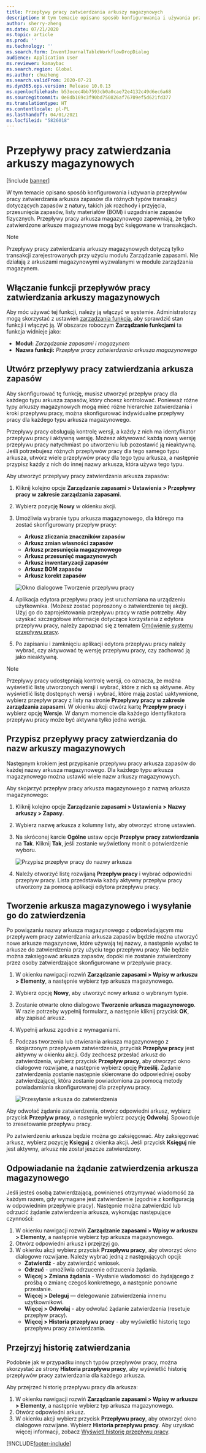 ```yaml
---
title: Przepływy pracy zatwierdzania arkuszy magazynowych
description: W tym temacie opisano sposób konfigurowania i używania przepływów pracy zatwierdzania arkusza zapasów dla różnych typów transakcji dotyczących zapasów fizycznych. Przepływy pracy arkusza magazynowego zapewniają, że tylko zatwierdzone arkusze magazynowe mogą być księgowane w transakcjach.
author: sherry-zheng
ms.date: 07/21/2020
ms.topic: article
ms.prod: ''
ms.technology: ''
ms.search.form: InventJournalTableWorkflowDropDialog
audience: Application User
ms.reviewer: kamaybac
ms.search.region: Global
ms.author: chuzheng
ms.search.validFrom: 2020-07-21
ms.dyn365.ops.version: Release 10.0.13
ms.openlocfilehash: b53ecec4bb7593cb0a0cae72e4132c49d6ec6a68
ms.sourcegitcommit: 0e8db169c3f90bd750826af76709ef5d621fd377
ms.translationtype: HT
ms.contentlocale: pl-PL
ms.lasthandoff: 04/01/2021
ms.locfileid: "5826018"
---
```

# <a name="inventory-journal-approval-workflows"></a>Przepływy pracy zatwierdzania arkuszy magazynowych

[!include [banner](../includes/banner.md)]

W tym temacie opisano sposób konfigurowania i używania przepływów pracy zatwierdzania arkusza zapasów dla różnych typów transakcji dotyczących zapasów z natury, takich jak rozchody i przyjęcia, przesunięcia zapasów, listy materiałów (BOM) i uzgadnianie zapasów fizycznych. Przepływy pracy arkusza magazynowego zapewniają, że tylko zatwierdzone arkusze magazynowe mogą być księgowane w transakcjach.

> [!NOTE]
> Przepływy pracy zatwierdzania arkuszy magazynowych dotyczą tylko transakcji zarejestrowanych przy użyciu modułu Zarządzanie zapasami. Nie działają z arkuszami magazynowymi wyzwalanymi w module zarządzania magazynem.

## <a name="turn-on-the-inventory-journal-approval-workflows-feature"></a>Włączanie funkcji przepływów pracy zatwierdzania arkuszy magazynowych

Aby móc używać tej funkcji, należy ją włączyć w systemie. Administratorzy mogą skorzystać z ustawień [zarządzania funkcją](../../fin-ops-core/fin-ops/get-started/feature-management/feature-management-overview.md), aby sprawdzić stan funkcji i włączyć ją. W obszarze roboczym **Zarządzanie funkcjami** ta funkcja widnieje jako:

- **Moduł:** *Zarządzanie zapasami i magazynem*
- **Nazwa funkcji:** *Przepływ pracy zatwierdzania arkusza magazynowego*

## <a name="create-your-inventory-journal-approval-workflows"></a>Utwórz przepływy pracy zatwierdzania arkusza zapasów

Aby skonfigurować tę funkcję, musisz utworzyć przepływ pracy dla każdego typu arkusza zapasów, który chcesz kontrolować. Ponieważ różne typy arkuszy magazynowych mogą mieć różne hierarchie zatwierdzania i kroki przepływu pracy, można skonfigurować indywidualne przepływy pracy dla każdego typu arkusza magazynowego.

Przepływy pracy obsługują kontrolę wersji, a każdy z nich ma identyfikator przepływu pracy i aktywną wersję. Możesz aktywować każdą nową wersję przepływu pracy natychmiast po utworzeniu lub pozostawić ją nieaktywną. Jeśli potrzebujesz różnych przepływów pracy dla tego samego typu arkusza, utwórz wiele przepływów pracy dla tego typu arkusza, a następnie przypisz każdy z nich do innej nazwy arkusza, która używa tego typu.

Aby utworzyć przepływy pracy zatwierdzania arkusza zapasów:

1. Kliknij kolejno opcje **Zarządzanie zapasami \> Ustawienia \> Przepływy pracy w zakresie zarządzania zapasami**.
1. Wybierz pozycję **Nowy** w okienku akcji.
1. Umożliwia wybranie typu arkusza magazynowego, dla którego ma zostać skonfigurowany przepływ pracy:
    - **Arkusz zliczania znaczników zapasów**
    - **Arkusz zmian własności zapasów**
    - **Arkusz przesunięcia magazynowego**
    - **Arkusz przesunięć magazynowych**
    - **Arkusz inwentaryzacji zapasów**
    - **Arkusz BOM zapasów**
    - **Arkusz korekt zapasów**

    ![Okno dialogowe Tworzenie przepływu pracy](media/journal-workflow-create-workflow.png "Okno dialogowe Tworzenie przepływu pracy")

1. Aplikacja edytora przepływu pracy jest uruchamiana na urządzeniu użytkownika. (Możesz zostać poproszony o zatwierdzenie tej akcji). Użyj go do zaprojektowania przepływu pracy w razie potrzeby. Aby uzyskać szczegółowe informacje dotyczące korzystania z edytora przepływu pracy, należy zapoznać się z tematem [Omówienie systemu przepływu pracy](../../fin-ops-core/fin-ops/organization-administration/overview-workflow-system.md).
1. Po zapisaniu i zamknięciu aplikacji edytora przepływu pracy należy wybrać, czy aktywować tę wersję przepływu pracy, czy zachować ją jako nieaktywną.

> [!NOTE]
> Przepływy pracy udostępniają kontrolę wersji, co oznacza, że można wyświetlić listę utworzonych wersji i wybrać, które z nich są aktywne. Aby wyświetlić listę dostępnych wersji i wybrać, które mają zostać uaktywnione, wybierz przepływ pracy z listy na stronie **Przepływy pracy w zakresie zarządzania zapasami**. W okienku akcji otwórz kartę **Przepływ pracy** i wybierz opcję **Wersje**. W danym momencie dla każdego identyfikatora przepływu pracy może być aktywna tylko jedna wersja.

## <a name="assign-approval-workflows-to-inventory-journal-names"></a>Przypisz przepływy pracy zatwierdzania do nazw arkuszy magazynowych

Następnym krokiem jest przypisanie przepływu pracy arkusza zapasów do każdej nazwy arkusza magazynowego. Dla każdego typu arkusza magazynowego można ustawić wiele nazw arkuszy magazynowych.

Aby skojarzyć przepływ pracy arkusza magazynowego z nazwą arkusza magazynowego:

1. Kliknij kolejno opcje **Zarządzanie zapasami \> Ustawienia \> Nazwy arkuszy \> Zapasy**.
1. Wybierz nazwę arkusza z kolumny listy, aby otworzyć stronę ustawień.
1. Na skróconej karcie **Ogólne** ustaw opcje **Przepływ pracy zatwierdzania** na **Tak**. Kliknij **Tak**, jeśli zostanie wyświetlony monit o potwierdzenie wyboru.

    ![Przypisz przepływ pracy do nazwy arkusza](media/journal-workflow-journal-name.png "Przypisz przepływ pracy do nazwy arkusza")

1. Należy otworzyć listę rozwijaną **Przepływ pracy** i wybrać odpowiedni przepływ pracy. Lista przedstawia każdy aktywny przepływ pracy utworzony za pomocą aplikacji edytora przepływu pracy.

## <a name="create-an-inventory-journal-and-send-it-for-approval"></a>Tworzenie arkusza magazynowego i wysyłanie go do zatwierdzenia

Po powiązaniu nazwy arkusza magazynowego z odpowiadającym mu przepływem pracy zatwierdzania arkusza zapasów będzie można utworzyć nowe arkusze magazynowe, które używają tej nazwy, a następnie wysłać te arkusze do zatwierdzenia przy użyciu tego przepływu pracy. Nie będzie można zaksięgować arkusza zapasów, dopóki nie zostanie zatwierdzony przez osoby zatwierdzające skonfigurowane w przepływie pracy.

1. W okienku nawigacji rozwiń **Zarządzanie zapasami \> Wpisy w arkuszu \> Elementy**, a następnie wybierz typ arkusza magazynowego.
1. Wybierz opcję **Nowy**, aby utworzyć nowy arkusz o wybranym typie.
1. Zostanie otwarte okno dialogowe **Tworzenie arkusza magazynowego**. W razie potrzeby wypełnij formularz, a następnie kliknij przycisk **OK**, aby zapisać arkusz.
1. Wypełnij arkusz zgodnie z wymaganiami.
1. Podczas tworzenia lub otwierania arkusza magazynowego z skojarzonym przepływem zatwierdzenia, przycisk **Przepływ pracy** jest aktywny w okienku akcji. Gdy zechcesz przesłać arkusz do zatwierdzenia, wybierz przycisk **Przepływ pracy**, aby otworzyć okno dialogowe rozwijane, a następnie wybierz opcję **Prześlij**. Żądanie zatwierdzenia zostanie następnie skierowane do odpowiedniej osoby zatwierdzającej, która zostanie powiadomiona za pomocą metody powiadamiania skonfigurowanej dla przepływu pracy.

    ![Przesyłanie arkusza do zatwierdzenia](media/journal-workflow-inventory-journal.png "Przesyłanie arkusza do zatwierdzenia")

Aby odwołać żądanie zatwierdzenia, otwórz odpowiedni arkusz, wybierz przycisk **Przepływ pracy**, a następnie wybierz pozycję **Odwołaj**. Spowoduje to zresetowanie przepływu pracy.

Po zatwierdzeniu arkusza będzie można go zaksięgować. Aby zaksięgować arkusz, wybierz pozycję **Księguj** z okienka akcji. Jeśli przycisk **Księguj** nie jest aktywny, arkusz nie został jeszcze zatwierdzony.

## <a name="respond-to-an-inventory-journal-approval-request"></a>Odpowiadanie na żądanie zatwierdzenia arkusza magazynowego

Jeśli jesteś osobą zatwierdzającą, powinieneś otrzymywać wiadomość za każdym razem, gdy wymagane jest zatwierdzenie (zgodnie z konfiguracją w odpowiednim przepływie pracy). Następnie można zatwierdzić lub odrzucić żądanie zatwierdzenia arkusza, wykonując następujące czynności:

1. W okienku nawigacji rozwiń **Zarządzanie zapasami \> Wpisy w arkuszu \> Elementy**, a następnie wybierz typ arkusza magazynowego.
1. Otwórz odpowiedni arkusz i przejrzyj go.
1. W okienku akcji wybierz przycisk **Przepływu pracy**, aby otworzyć okno dialogowe rozwijane. Należy wybrać jedną z następujących opcji:
    - **Zatwierdź** - aby zatwierdzić wniosek.
    - **Odrzuć** - umożliwia odrzucenie odrzucenia żądania.
    - **Więcej \> Zmiana żądania** - Wysłanie wiadomości do żądającego z prośbą o zmianę czegoś konkretnego, a następnie ponowne przesłanie.
    - **Więcej \> Deleguj** — delegowanie zatwierdzenia innemu użytkownikowi.
    - **Więcej \> Odwołaj** - aby odwołać żądanie zatwierdzenia (resetuje przepływ pracy).
    - **Więcej \> Historia przepływu pracy** - aby wyświetlić historię tego przepływu pracy zatwierdzania.

## <a name="review-the-approval-history"></a>Przejrzyj historię zatwierdzania

Podobnie jak w przypadku innych typów przepływów pracy, można skorzystać ze strony **Historia przepływu pracy**, aby wyświetlić historię przepływów pracy zatwierdzania dla każdego arkusza.

Aby przejrzeć historię przepływu pracy dla arkusza:

1. W okienku nawigacji rozwiń **Zarządzanie zapasami \> Wpisy w arkuszu \> Elementy**, a następnie wybierz typ arkusza magazynowego.
1. Otwórz odpowiedni arkusz.
1. W okienku akcji wybierz przycisk **Przepływu pracy**, aby otworzyć okno dialogowe rozwijane. Wybierz **Historia przepływu pracy**. Aby uzyskać więcej informacji, zobacz [Wyświetl historię przepływu pracy](../../fin-ops-core/fin-ops/organization-administration/tasks/view-workflow-history.md).


[!INCLUDE[footer-include](../../includes/footer-banner.md)]